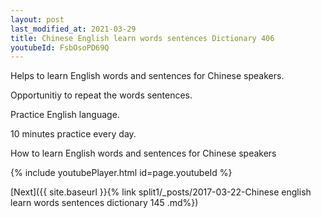 ```yaml
---
layout: post
last_modified_at: 2021-03-29
title: Chinese English learn words sentences Dictionary 406 
youtubeId: FsbOsoPD69Q
---
```

 
 
Helps to learn English words and sentences for Chinese speakers.

Opportunitiy to repeat the words sentences. 

Practice English language. 
 
10 minutes practice every day. 
 
How to learn English words and sentences for Chinese speakers 
 
{% include youtubePlayer.html id=page.youtubeId %}
 
 
[Next]({{ site.baseurl }}{% link  split1/_posts/2017-03-22-Chinese english learn words sentences dictionary 145 .md%})
 
